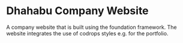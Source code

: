# Dhahabu Company Website

A company website that is built using the foundation framework. The website integrates the use of codrops styles e.g. for the portfolio.
